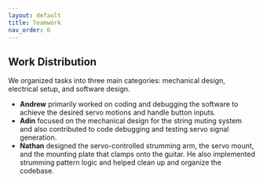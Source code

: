 ```yaml
---
layout: default
title: Teamwork
nav_order: 6
---
```


## Work Distribution

We organized tasks into three main categories: mechanical design, electrical setup, and software design.

- **Andrew** primarily worked on coding and debugging the software to achieve the desired servo motions and handle button inputs. 
- **Adin** focused on the mechanical design for the string muting system and also contributed to code debugging and testing servo signal generation.
- **Nathan** designed the servo-controlled strumming arm, the servo mount, and the mounting plate that clamps onto the guitar. He also implemented strumming pattern logic and helped clean up and organize the codebase.
